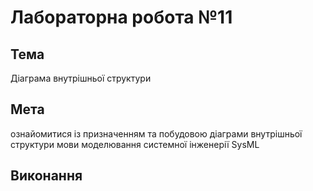 # Лабораторна робота №11

## Тема

Діаграма внутрішньої структури

## Мета

ознайомитися із призначенням та побудовою діаграми
внутрішньої структури мови моделювання системної інженерії SysML

## Виконання
